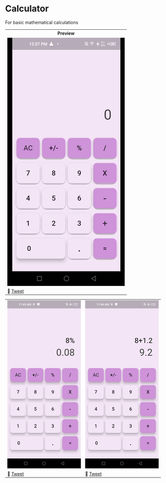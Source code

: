 # Calculator
For basic mathematical calculations

<table align="center">
	<tbody width="100%">
	<tr>
			<th>Preview</th>	
		</tr>
		<tr>
			<td>
			<img src="https://github.com/SidneyEmeka/myfiles/blob/master/calculator/snippet.gif" alt="Snippet"></img>
			</td>
		</tr>
		<tr>
			<td>
				🔗 <a href="https://x.com/sidswipe/status/1816908947850428727?s=46">Tweet</a>
			</td>
		</tr>
	</tbody>
</table>

<table>
	<tbody width="100%">
	<tr>
		</tr>
		<tr>
			<td>
			<img src="https://github.com/SidneyEmeka/myfiles/blob/master/calculator/f1.png" alt="Home"></img>
			</td>
			<td>
			<img src="https://github.com/SidneyEmeka/myfiles/blob/master/calculator/f2.png" alt="5-days"></img>
			</td>
		</tr>
		<tr>
			<td>
				🔗 <a href="https://x.com/sidswipe/status/1816908947850428727?s=46">Tweet</a>
			</td>
			<td>
				🔗 <a href="https://x.com/sidswipe/status/1816908947850428727?s=46">Tweet</a>
			</td>
		</tr>
	</tbody>
</table>
